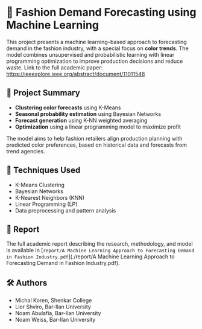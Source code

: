 # 🎨 Fashion Demand Forecasting using Machine Learning

This project presents a machine learning–based approach to forecasting demand in the fashion industry, with a special focus on **color trends**. The model combines unsupervised and probabilistic learning with linear programming optimization to improve production decisions and reduce waste.
Link to the full academic paper: https://ieeexplore.ieee.org/abstract/document/11011548

## 📌 Project Summary
- **Clustering color forecasts** using K-Means
- **Seasonal probability estimation** using Bayesian Networks
- **Forecast generation** using K-NN weighted averaging
- **Optimization** using a linear programming model to maximize profit

The model aims to help fashion retailers align production planning with predicted color preferences, based on historical data and forecasts from trend agencies.

## 🧠 Techniques Used
- K-Means Clustering
- Bayesian Networks
- K-Nearest Neighbors (KNN)
- Linear Programming (LP)
- Data preprocessing and pattern analysis

## 📄 Report
The full academic report describing the research, methodology, and model is available in [`report/A Machine Learning Approach to Forecasting Demand in Fashion Industry.pdf`](./report/A Machine Learning Approach to Forecasting Demand in Fashion Industry.pdf).

## 🛠️ Authors
- Michal Koren, Shenkar College  
- Lior Shviro, Bar-Ilan University  
- Noam Abulafia, Bar-Ilan University  
- Noam Weiss, Bar-Ilan University
